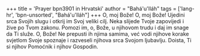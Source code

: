 +++
title = 'Prayer bpn3901 in Hrvatski'
author = "Bahá'u'lláh"
tags = ['lang-hr', 'bpn-unsorted', "Bahá'u'lláh"]
+++
O, moj Bože! O, moj Bože! Ujedini srca Svojih slugu i otkrij im Svoj veliki cilj. Neka slijede Tvoje zapovijedi i žive po Tvom zakonu. Pomozi im, o, Bože, u njihovom trudu i daj im snage da Ti služe. O, Bože! Ne prepusti ih njima samima, već vodi njihove korake svjetlom Svoje spoznaje i razveseli njihova srca Svojom ljubavlju. Doista, Ti si njihov Pomoćnik i njihov Gospodin.
